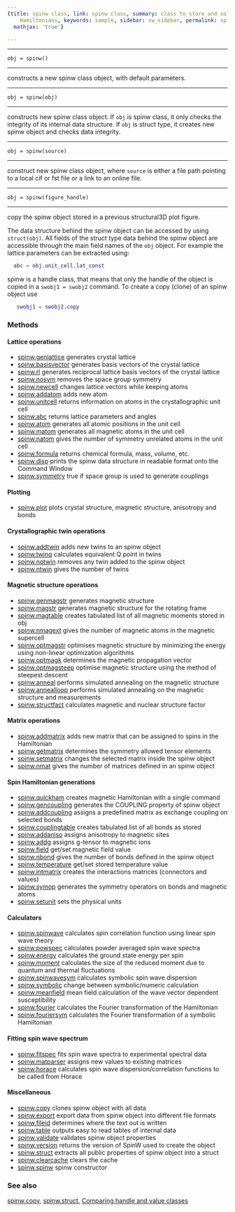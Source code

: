 ```yaml
---
{title: spinw class, link: spinw class, summary: class to store and solve magnetic
    Hamiltonians, keywords: sample, sidebar: sw_sidebar, permalink: spinw.html, folder: spinw,
  mathjax: 'true'}

---
```

 
* * *
`obj = spinw()`
* * *
 
constructs a new spinw class object, with default parameters.
 
* * *
`obj = spinw(obj)`
* * *
 
constructs new spinw class object. If `obj` is spinw class, it only
checks the integrity of its internal data structure. If `obj` is
struct type, it creates new spinw object and checks data integrity.
 
* * *
`obj = spinw(source)`
* * *
 
construct new spinw class object, where `source` is either a file
path pointing to a local cif or fst file or a link to an online file.
 
* * *
`obj = spinw(figure_handle)`
* * *
 
copy the spinw object stored in a previous structural3D plot figure.
 
The data structure behind the spinw object can be accessed by using
`struct(obj)`. All fields of the struct type data behind the spinw
object are accessible through the main field names of the `obj`
object. For example the lattice parameters can be extracted using:
```matlab
  abc = obj.unit_cell.lat_const
```
 
spinw is a handle class, that means that only the handle of the
object is copied in a `swobj1 = swobj2` command. To create a copy
(clone) of an spinw object use
```matlab
   swobj1 = swobj2.copy
```
 
### Methods
 
#### Lattice operations
 
* [spinw.genlattice](spinw_genlattice.html) generates crystal lattice
* [spinw.basisvector](spinw_basisvector.html) generates basis vectors of the crystal lattice
* [spinw.rl](spinw_rl.html) generates reciprocal lattice basis vectors of the crystal lattice
* [spinw.nosym](spinw_nosym.html) removes the space group symmetry
* [spinw.newcell](spinw_newcell.html) changes lattice vectors while keeping atoms
* [spinw.addatom](spinw_addatom.html) adds new atom
* [spinw.unitcell](spinw_unitcell.html) returns information on atoms in the crystallographic unit cell
* [spinw.abc](spinw_abc.html) returns lattice parameters and angles
* [spinw.atom](spinw_atom.html) generates all atomic positions in the unit cell
* [spinw.matom](spinw_matom.html) generates all magnetic atoms in the unit cell
* [spinw.natom](spinw_natom.html) gives the number of symmetry unrelated atoms in the unit cell
* [spinw.formula](spinw_formula.html) returns chemical formula, mass, volume, etc.
* [spinw.disp](spinw_disp.html) prints the spinw data structure in readable format onto the Command Window
* [spinw.symmetry](spinw_symmetry.html) true if space group is used to generate couplings
    
#### Plotting
 
* [spinw.plot](spinw_plot.html) plots crystal structure, magnetic structure, anisotropy and bonds
 
#### Crystallographic twin operations
 
* [spinw.addtwin](spinw_addtwin.html) adds new twins to an spinw object
* [spinw.twinq](spinw_twinq.html) calculates equivalent Q point in twins
* [spinw.notwin](spinw_notwin.html) removes any twin added to the spinw object
* [spinw.ntwin](spinw_ntwin.html) gives the number of twins
 
#### Magnetic structure operations
 
* [spinw.genmagstr](spinw_genmagstr.html) generates magnetic structure
* [spinw.magstr](spinw_magstr.html) generates magnetic structure for the rotating frame
* [spinw.magtable](spinw_magtable.html) creates tabulated list of all magnetic moments stored in obj
* [spinw.nmagext](spinw_nmagext.html) gives the number of magnetic atoms in the magnetic supercell
* [spinw.optmagstr](spinw_optmagstr.html) optimises magnetic structure by minimizing the energy using non-linear optimization algorithms
* [spinw.optmagk](spinw_optmagk.html) determines the magnetic propagation vector
* [spinw.optmagsteep](spinw_optmagsteep.html) optimise magnetic structure using the method of steepest descent
* [spinw.anneal](spinw_anneal.html) performs simulated annealing on the magnetic structure
* [spinw.annealloop](spinw_annealloop.html) performs simulated annealing on the magnetic structure and measurements
* [spinw.structfact](spinw_structfact.html) calculates magnetic and nuclear structure factor
    
#### Matrix operations
 
* [spinw.addmatrix](spinw_addmatrix.html) adds new matrix that can be assigned to spins in the Hamiltonian
* [spinw.getmatrix](spinw_getmatrix.html) determines the symmetry allowed tensor elements
* [spinw.setmatrix](spinw_setmatrix.html) changes the selected matrix inside the spinw object
* [spinw.nmat](spinw_nmat.html) gives the number of matrices defined in an spinw object
    
#### Spin Hamiltonian generations
 
* [spinw.quickham](spinw_quickham.html) creates magnetic Hamiltonian with a single command
* [spinw.gencoupling](spinw_gencoupling.html) generates the COUPLING property of spinw object
* [spinw.addcoupling](spinw_addcoupling.html) assigns a predefined matrix as exchange coupling on selected bonds
* [spinw.couplingtable](spinw_couplingtable.html) creates tabulated list of all bonds as stored
* [spinw.addaniso](spinw_addaniso.html) assigns anisotropy to magnetic sites
* [spinw.addg](spinw_addg.html) assigns g-tensor to magnetic ions
* [spinw.field](spinw_field.html) get/set magnetic field value
* [spinw.nbond](spinw_nbond.html) gives the number of bonds defined in the spinw object
* [spinw.temperature](spinw_temperature.html) get/set stored temperature value
* [spinw.intmatrix](spinw_intmatrix.html) creates the interactions matrices (connectors and values)
* [spinw.symop](spinw_symop.html) generates the symmetry operators on bonds and magnetic atoms
* [spinw.setunit](spinw_setunit.html) sets the physical units
    
#### Calculators
 
* [spinw.spinwave](spinw_spinwave.html) calculates spin correlation function using linear spin wave theory
* [spinw.powspec](spinw_powspec.html) calculates powder averaged spin wave spectra
* [spinw.energy](spinw_energy.html) calculates the ground state energy per spin
* [spinw.moment](spinw_moment.html) calculates the size of the reduced moment due to quantum and thermal fluctuations
* [spinw.spinwavesym](spinw_spinwavesym.html) calculates symbolic spin wave dispersion
* [spinw.symbolic](spinw_symbolic.html) change between symbolic/numeric calculation
* [spinw.meanfield](spinw_meanfield.html) mean field calculation of the wave vector dependent susceptibility
* [spinw.fourier](spinw_fourier.html) calculates the Fourier transformation of the Hamiltonian
* [spinw.fouriersym](spinw_fouriersym.html) calculates the Fourier transformation of a symbolic Hamiltonian
 
#### Fitting spin wave spectrum
 
* [spinw.fitspec](spinw_fitspec.html) fits spin wave spectra to experimental spectral data
* [spinw.matparser](spinw_matparser.html) assigns new values to existing matrices
* [spinw.horace](spinw_horace.html) calculates spin wave dispersion/correlation functions to be called from Horace
    
#### Miscellaneous
 
* [spinw.copy](spinw_copy.html) clones spinw object with all data
* [spinw.export](spinw_export.html) export data from spinw object into different file formats
* [spinw.fileid](spinw_fileid.html) determines where the text out is written
* [spinw.table](spinw_table.html) outputs easy to read tables of internal data
* [spinw.validate](spinw_validate.html) validates spinw object properties
* [spinw.version](spinw_version.html) returns the version of SpinW used to create the object
* [spinw.struct](spinw_struct.html) extracts all public properties of spinw object into a struct
* [spinw.clearcache](spinw_clearcache.html) clears the cache
* [spinw.spinw](spinw_spinw.html) spinw constructor
 
### See also
 
[spinw.copy](spinw_copy.html), [spinw.struct](spinw_struct.html), [Comparing handle and value classes](https://www.google.ch/url?sa=t&rct=j&q=&esrc=s&source=web&cd=3&ved=0ahUKEwjCvbbctqTWAhVBblAKHQxnAnIQFggyMAI&url=https%3A%2F%2Fwww.mathworks.com%2Fhelp%2Fmatlab%2Fmatlab_oop%2Fcomparing-handle-and-value-classes.html&usg=AFQjCNFoN4qQdn6rPXKWkQ7aoog9G-nHgA)
 

